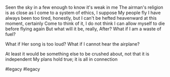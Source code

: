 Seen the sky in a few
enough to know it's weak in me
The airman's religion is as close as I come to a system of ethics, I suppose
My people fly
I have always been too tired, honestly, but I can't be hefted heavenward at this moment, certainly
Come to think of it, I do not think I can allow myself to die before flying again
But what will it be, really, After?
What if I am a waste of fuel?

What if Her song is too loud?
What if I cannot hear the airplane?

At least it would be something else to be crushed about,
not that it is independent
My plans hold true; it is all in connection

#legacy #legacy